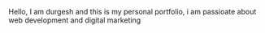 Hello, I am durgesh and this is my personal portfolio, i am passioate about web development and digital marketing